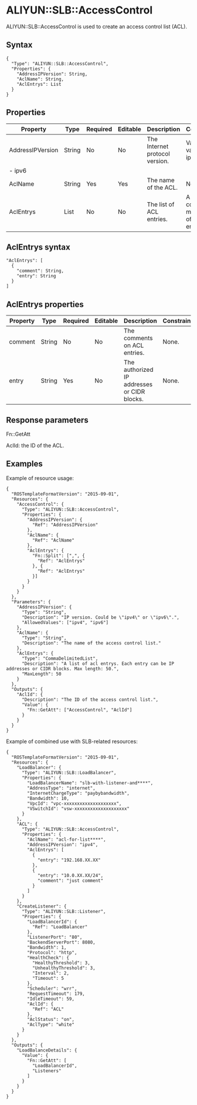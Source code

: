 # ALIYUN::SLB::AccessControl

ALIYUN::SLB::AccessControl is used to create an access control list \(ACL\).

## Syntax

```
{
  "Type": "ALIYUN::SLB::AccessControl",
  "Properties": {
    "AddressIPVersion": String,
    "AclName": String,
    "AclEntrys": List
  }
}
```

## Properties

|Property|Type|Required|Editable|Description|Constraint|
|--------|----|--------|--------|-----------|----------|
|AddressIPVersion|String|No|No|The Internet protocol version.|Valid values: -   ipv4
-   ipv6 |
|AclName|String|Yes|Yes|The name of the ACL.|None.|
|AclEntrys|List|No|No|The list of ACL entries.|A list can contain a maximum of 50 ACL entries.|

## AclEntrys syntax

```
"AclEntrys": [
  {
    "comment": String,
    "entry": String
  }
]
```

## AclEntrys properties

|Property|Type|Required|Editable|Description|Constraint|
|--------|----|--------|--------|-----------|----------|
|comment|String|No|No|The comments on ACL entries.|None.|
|entry|String|Yes|No|The authorized IP addresses or CIDR blocks.|None.|

## Response parameters

Fn::GetAtt

AclId: the ID of the ACL.

## Examples

Example of resource usage:

```
{
  "ROSTemplateFormatVersion": "2015-09-01",
  "Resources": {
    "AccessControl": {
      "Type": "ALIYUN::SLB::AccessControl",
      "Properties": {
        "AddressIPVersion": {
          "Ref": "AddressIPVersion"
        },
        "AclName": {
          "Ref": "AclName"
        },
        "AclEntrys": {
          "Fn::Split": [",", {
            "Ref": "AclEntrys"
          }, {
            "Ref": "AclEntrys"
          }]
        }
      }
    }
  },
  "Parameters": {
    "AddressIPVersion": {
      "Type": "String",
      "Description": "IP version. Could be \"ipv4\" or \"ipv6\".",
      "AllowedValues": ["ipv4", "ipv6"]
    },
    "AclName": {
      "Type": "String",
      "Description": "The name of the access control list."
    },
    "AclEntrys": {
      "Type": "CommaDelimitedList",
      "Description": "A list of acl entrys. Each entry can be IP addresses or CIDR blocks. Max length: 50.",
      "MaxLength": 50
    }
  },
  "Outputs": {
    "AclId": {
      "Description": "The ID of the access control list.",
      "Value": {
        "Fn::GetAtt": ["AccessControl", "AclId"]
      }
    }
  }
}
```

Example of combined use with SLB-related resources:

```
{
  "ROSTemplateFormatVersion": "2015-09-01",
  "Resources": {
    "LoadBalancer": {
      "Type": "ALIYUN::SLB::LoadBalancer",
      "Properties": {
        "LoadBalancerName": "slb-with-listener-and****",
        "AddressType": "internet",
        "InternetChargeType": "paybybandwidth",
        "Bandwidth": 10,
        "VpcId": "vpc-xxxxxxxxxxxxxxxxxxxx",
        "VSwitchId": "vsw-xxxxxxxxxxxxxxxxxxxx"
      }
    },
    "ACL": {
      "Type": "ALIYUN::SLB::AccessControl",
      "Properties": {
        "AclName": "acl-for-list****",
        "AddressIPVersion": "ipv4",
        "AclEntrys": [
          {
            "entry": "192.168.XX.XX"
          },
          {
            "entry": "10.0.XX.XX/24",
            "comment": "just comment"
          }
        ]
      }
    },
    "CreateListener": {
      "Type": "ALIYUN::SLB::Listener",
      "Properties": {
        "LoadBalancerId": {
          "Ref": "LoadBalancer"
        },
        "ListenerPort": "80",
        "BackendServerPort": 8080,
        "Bandwidth": 1,
        "Protocol": "http",
        "HealthCheck": {
          "HealthyThreshold": 3,
          "UnhealthyThreshold": 3,
          "Interval": 2,
          "Timeout": 5
        },
        "Scheduler": "wrr",
        "RequestTimeout": 179,
        "IdleTimeout": 59,
        "AclId": {
          "Ref": "ACL"
        },
        "AclStatus": "on",
        "AclType": "white"
      }
    }
  },
  "Outputs": {
    "LoadBalanceDetails": {
      "Value": {
        "Fn::GetAtt": [
          "LoadBalancerId",
          "Listeners"
        ]
      }
    }
  }
}
```

